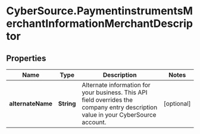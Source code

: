 # CyberSource.PaymentinstrumentsMerchantInformationMerchantDescriptor

## Properties
Name | Type | Description | Notes
------------ | ------------- | ------------- | -------------
**alternateName** | **String** | Alternate information for your business. This API field overrides the company entry description value in your CyberSource account. | [optional] 


